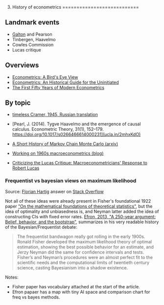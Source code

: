 3.  History of econometrics
===========================

## Landmark events

- [Galton](http://jse.amstat.org/v9n3/stanton.html) and Pearson 
- Tinbergen, Haavelmo
- Cowles Commission
- Lucas critique


## Overviews

- [Econometrics: A Bird's Eye View](http://ftp.iza.org/dp2458.pdf)
- [Econometrics: An Historical Guide for the Uninitiated](https://www.le.ac.uk/economics/research/RePEc/lec/leecon/dp14-05.pdf)
- [The First Fifty Years of Modern Econometrics](https://www.researchgate.net/publication/24119912_The_First_Fifty_Years_of_Modern_Econometrics)


## By topic

- [timeless Cramer, 1945, Russian translation](http://cyber.sibsutis.ru:82/Monarev/docs/nauka/MV_Probability/MVsa_Statistics%20and%20applications/0417.Kramer-Matem_Metodi_Statistiki.pdf)

- [Pearl, J. (2014). Tygve Haavelmo and the emergence of causal calculus. Econometric Theory, 31(1), 152–179. https://doi.org/10.1017/s0266466614000231](ucla.in/2mhxKdO) 

- [A Short History of Markov Chain Monte Carlo (arxiv)](https://arxiv.org/pdf/0808.2902.pdf)

- [Working on 1960s macroeconometrics (blog)](https://beatricecherrier.wordpress.com/2018/10/15/working-on-1960s-macroeconometrics-theres-an-echo-on-the-line)

- [Criticizing the Lucas Critique: Macroeconometricians' Response to Robert Lucas](https://papers.ssrn.com/sol3/papers.cfm?abstract_id=2837766)

### Frequentist vs bayesian views on maximum likelihood

Source: [Florian Hartig](https://twitter.com/florianhartig)
answer on [Stack Overflow](https://stats.stackexchange.com/questions/180420/why-is-maximum-likelihood-estimation-considered-to-be-a-frequentist-technique/190695#190695)

Not all of these ideas were already present in Fisher's foundational 1922 paper ["On the mathematical foundations of theoretical statistics"](http://l.academicdirect.org/Horticulture/GAs/Refs/Fisher_1922_Estimation.pdf), but the idea of optimality and unbiasedness is, and Neyman latter added the idea of constructing CIs with fixed error rates. [Efron, 2013, "A 250-year argument: Belief, behavior, and the bootstrap"](http://citeseerx.ist.psu.edu/viewdoc/download?doi=10.1.1.306.4592&rep=rep1&type=pdf), summarizes in his very readable history of the Bayesian/Frequentist debate:

> The frequentist bandwagon really got rolling in the early 1900s. Ronald Fisher developed the maximum likelihood theory of optimal estimation, showing the best possible behavior for an estimate, and Jerzy Neyman did the same for confidence intervals and tests. Fisher’s and Neyman’s procedures were an almost perfect fit to the scientific needs and the computational limits of twentieth century science, casting Bayesianism into a shadow existence.

Notes:

- Fisher paper has vocabulary attached at the start of the article. 
- Efron papaer has a map with tiny AI space and comparison chart for 
  freq vs bayes methods.   